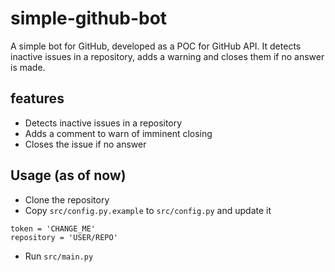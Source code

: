 # simple-github-bot

A simple bot for GitHub, developed as a POC for GitHub API. It detects inactive issues in a repository, adds a warning and closes them if no answer is made.

## features

- Detects inactive issues in a repository
- Adds a comment to warn of imminent closing
- Closes the issue if no answer

## Usage (as of now)

- Clone the repository
- Copy `src/config.py.example` to `src/config.py` and update it

```
token = 'CHANGE_ME'
repository = 'USER/REPO'
```
- Run `src/main.py`
